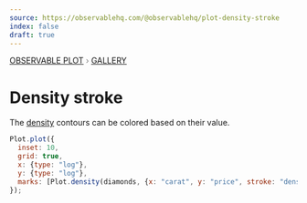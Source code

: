 ```yaml
---
source: https://observablehq.com/@observablehq/plot-density-stroke
index: false
draft: true
---
```


<div style="color: grey; font: 13px/25.5px var(--sans-serif); text-transform: uppercase;"><h1 style="display: none;">Plot: Density stroke</h1><a href="/plot">Observable Plot</a> › <a href="/@observablehq/plot-gallery">Gallery</a></div>

# Density stroke

The [density](https://observablehq.com/plot/marks/density) contours can be colored based on their value.

```js echo
Plot.plot({
  inset: 10,
  grid: true,
  x: {type: "log"},
  y: {type: "log"},
  marks: [Plot.density(diamonds, {x: "carat", y: "price", stroke: "density"})]
});
```
